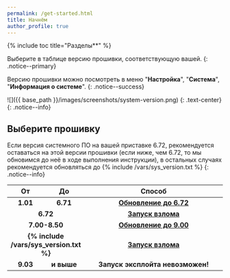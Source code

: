 ```yaml
---
permalink: /get-started.html
title: Начнём
author_profile: true
---
```

{% include toc title="Разделы**" %}

Выберите в таблице версию прошивки, соответствующую вашей. 
{: .notice--primary}

Версию прошивки можно посмотреть в меню "**Настройка**", "**Система**", "**Информация о системе**". 
{: .notice--success}

![]({{ base_path }}/images/screenshots/system-version.png) 
{: .text-center}
{: .notice--info}

## Выберите прошивку

Если версия системного ПО на вашей приставке 6.72, рекомендуется оставаться на этой версии прошивки (если ниже, чем 6.72, то мы обновимся до неё в ходе выполнения инструкции), в остальных случаях рекомендуется обновляться до {% include /vars/sys_version.txt %}
{: .notice--info}

<table>
  <colgroup>
    <col span="1" style="width: 10%;">
    <col span="1" style="width: 10%;">
    <col span="1" style="width: 80%;">
  </colgroup>
  <thead>
    <tr>
      <th style="text-align: center">От</th>
      <th style="text-align: center">До</th>
      <th style="text-align: center">Способ</th>
    </tr>
  </thead>
  <tbody>
    <tr>
      <td style="text-align: center; font-weight: bold;">1.01</td>
      <td style="text-align: center; font-weight: bold;">6.71</td>
      <td style="text-align: center; font-weight: bold;"><a href="usb-update-672">Обновление до 6.72</a></td>
    </tr>
    <tr>
      <td style="text-align: center; font-weight: bold;" colspan="2">6.72</td>
      <td style="text-align: center; font-weight: bold;"><a href="start-hen">Запуск взлома</a></td>
    </tr>
    <tr>
      <td style="text-align: center; font-weight: bold;" colspan="2">7.00-8.50</td>
      <td style="text-align: center; font-weight: bold;"><a href="usb-update-755">Обновление до 9.00</a></td>
    </tr>
    <tr>
      <td style="text-align: center; font-weight: bold;" colspan="2">{% include /vars/sys_version.txt %}</td>
      <td style="text-align: center; font-weight: bold;"><a href="start-hen">Запуск взлома</a></td>
    </tr>
    <tr>
      <td style="text-align: center; font-weight: bold;">9.03</td>
      <td style="text-align: center; font-weight: bold;">и выше</td>
      <td style="text-align: center; font-weight: bold;">Запуск эксплойта невозможен!</td>
    </tr>
  </tbody>
</table>